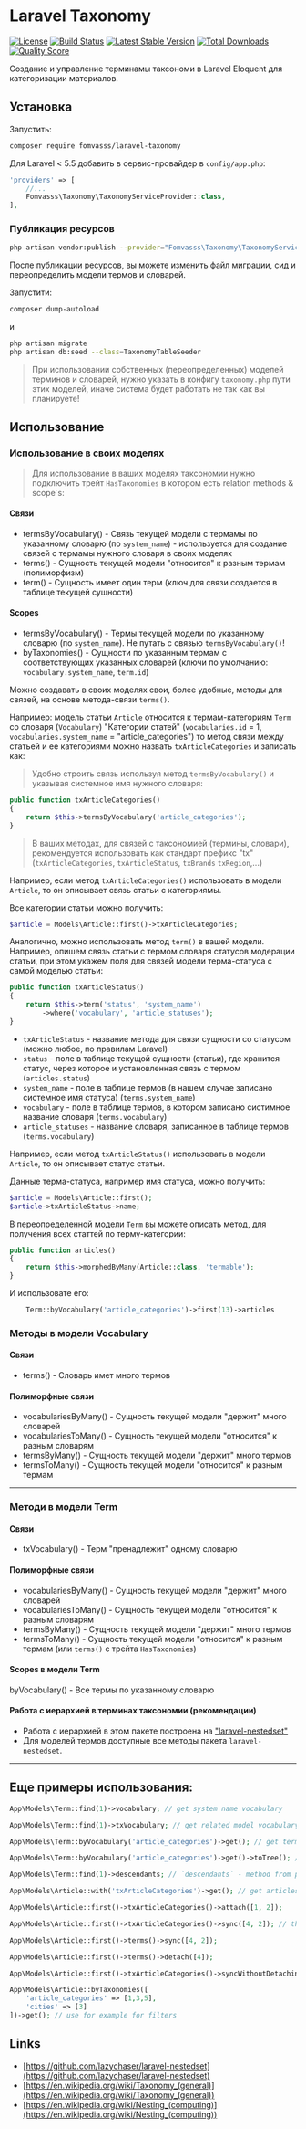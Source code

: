 # Laravel Taxonomy

[![License](https://img.shields.io/packagist/l/fomvasss/laravel-taxonomy.svg?style=for-the-badge)](https://packagist.org/packages/fomvasss/laravel-taxonomy)
[![Build Status](https://img.shields.io/github/stars/fomvasss/laravel-taxonomy.svg?style=for-the-badge)](https://github.com/fomvasss/laravel-taxonomy)
[![Latest Stable Version](https://img.shields.io/packagist/v/fomvasss/laravel-taxonomy.svg?style=for-the-badge)](https://packagist.org/packages/fomvasss/laravel-taxonomy)
[![Total Downloads](https://img.shields.io/packagist/dt/fomvasss/laravel-taxonomy.svg?style=for-the-badge)](https://packagist.org/packages/fomvasss/laravel-taxonomy)
[![Quality Score](https://img.shields.io/scrutinizer/g/fomvasss/laravel-taxonomy.svg?style=for-the-badge)](https://scrutinizer-ci.com/g/fomvasss/laravel-taxonomy)

Создание и управление терминамы таксономи в Laravel Eloquent для категоризации материалов.

## Установка

Запустить:
```bash
composer require fomvasss/laravel-taxonomy
```

Для Laravel < 5.5 добавить в сервис-провайдер в `config/app.php`:

```php
'providers' => [
    //...
	Fomvasss\Taxonomy\TaxonomyServiceProvider::class,
],
```

### Публикация ресурсов

```bash
php artisan vendor:publish --provider="Fomvasss\Taxonomy\TaxonomyServiceProvider"
```
После публикации ресурсов, вы можете изменить файл миграции, сид и переопределить модели термов и словарей.

Запустити:
```bash
composer dump-autoload
```
и

```bash
php artisan migrate
php artisan db:seed --class=TaxonomyTableSeeder
```

> При использовании собственных (переопределенных) моделей терминов и словарей, нужно указать в конфигу `taxonomy.php` пути этих моделей, иначе система будет работать не так как вы планируете!

## Использование

### Использование в своих моделях

> Для использование в ваших моделях таксономии нужно подключить трейт `HasTaxonomies` в котором есть relation methods & scope`s:

#### Связи

- termsByVocabulary() - Связь текущей модели с термамы по указанному словарю (по `system_name`) - используется для создание связей с термамы нужного словаря в своих моделях
- terms() - Сущность текущей модели "относится" к разным термам (полиморфизм)
- term() - Сущность имеет один терм (ключ для связи создается в таблице текущей сущности)

#### Scopes

- termsByVocabulary() - Термы текущей модели по указанному словарю (по `system_name`). Не путать с связью `termsByVocabulary()`!
- byTaxonomies() - Сущности по указанным термам с соответствующих указанных словарей (ключи по умолчанию: `vocabulary.system_name`, `term.id`)

Можно создавать в своих моделях свои, более удобные, методы для связей, на основе метода-связи `terms()`. 

Например: модель статьи `Article` относится к термам-категориям `Term` со словаря (`Vocabulary`) "Категории статей" (`vocabularies.id` = 1, `vocabularies.system_name` = "article_categories") то метод связи между статьей и ее категориями можно назвать `txArticleCategories` и записать как:

> Удобно строить связь используя метод `termsByVocabulary()` и указывая системное имя нужного словаря:

```php
public function txArticleCategories()
{
    return $this->termsByVocabulary('article_categories');
}
```

> В ваших методах, для связей с таксономией (термины, словари), рекомендуется использовать как стандарт префикс "tx" (`txArticleCategories`, `txArticleStatus`, `txBrands` `txRegion`,...)

Например, если метод `txArticleCategories()` использовать в модели `Article`, то он описывает связь статьи с категориямы.

Все категории статьи можно получить:
```php
$article = Models\Article::first()->txArticleCategories;
```

Аналогично, можно использовать метод `term()` в вашей модели. Например, опишем связь статьи с термом словаря статусов модерации статьи,
при этом укажем поля для связей модели терма-статуса с самой моделью статьи:

```php
public function txArticleStatus()
{
    return $this->term('status', 'system_name')
        ->where('vocabulary', 'article_statuses');
}
```
- `txArticleStatus` - название метода для связи сущности со статусом (можно любое, по правилам Laravel)
- `status` - поле в таблице текущой сущности (статьи), где хранится статус, через которое и установленная связь с термом (`articles.status`)
- `system_name` - поле в таблице термов (в нашем случае записано системное имя статуса) (`terms.system_name`)
- `vocabulary` - поле в таблице термов, в котором записано систимное название словаря (`terms.vocabulary`)
- `article_statuses` - название словаря, записанное в таблице термов (`terms.vocabulary`)

Например, если метод `txArticleStatus()` использовать в модели `Article`, то он описывает статус статьи.

Данные терма-статуса, например имя статуса, можно получить:
```php
$article = Models\Article::first();
$article->txArticleStatus->name;
```

В переопределенной модели `Term` вы можете описать метод, для получения всех статтей по терму-категории:
```php
public function articles()
{
    return $this->morphedByMany(Article::class, 'termable');
}
```
И использовате его:
```php
    Term::byVocabulary('article_categories')->first(13)->articles
```


### Методы в модели Vocabulary

#### Связи
- terms() - Словарь имет много термов

#### Полиморфные связи
- vocabulariesByMany() - Сущность текущей модели "держит" много словарей
- vocabulariesToMany() - Сущность текущей модели "относится" к разным словарям
- termsByMany() - Сущность текущей модели "держит" много термов
- termsToMany() - Сущность текущей модели "относится" к разным термам

---
### Методи в модели Term

#### Связи
- txVocabulary() - Терм "пренадлежит" одному словарю

#### Полиморфные связи
- vocabulariesByMany() - Сущность текущей модели "держит" много словарей
- vocabulariesToMany() - Сущность текущей модели "относится" к разным словарям
- termsByMany() - Сущность текущей модели "держит" много термов
- termsToMany() - Сущность текущей модели "относится" к разным термам (или `terms()` с трейта `HasTaxonomies`)

#### Scopes в модели Term
byVocabulary() - Все термы по указанному словарю

#### Работа с иерархией в терминах таксономии (рекомендации)
- Работа с иерархией в этом пакете построена на ["laravel-nestedset"](https://github.com/lazychaser/laravel-nestedset)
- Для моделей термов доступные все методы пакета `laravel-nestedset`.

---

## Еще примеры использования:
```php
App\Models\Term::find(1)->vocabulary; // get system name vocabulary

App\Models\Term::find(1)->txVocabulary; // get related model vocabulary

App\Models\Term::byVocabulary('article_categories')->get(); // get terms by system name vocabulary

App\Models\Term::byVocabulary('article_categories')->get()->toTree(); // `toTree` - method from package `lazychaser/laravel-nestedset`

App\Models\Term::find(1)->descendants; // `descendants` - method from package `lazychaser/laravel-nestedset`

App\Models\Article::with('txArticleCategories')->get(); // get articles with article categories

App\Models\Article::first()->txArticleCategories()->attach([1, 2]);

App\Models\Article::first()->txArticleCategories()->sync([4, 2]); // this detach all terms in article and sync 4 ,2!!! Same as:

App\Models\Article::first()->terms()->sync([4, 2]);

App\Models\Article::first()->terms()->detach([4]);

App\Models\Article::first()->txArticleCategories()->syncWithoutDetaching([4, 2]); // sync terms without detaching

App\Models\Article::byTaxonomies([
    'article_categories' => [1,3,5],
    'cities' => [3]
])->get(); // use for example for filters
```

## Links
* [https://github.com/lazychaser/laravel-nestedset](https://github.com/lazychaser/laravel-nestedset)
* [https://en.wikipedia.org/wiki/Taxonomy_(general)](https://en.wikipedia.org/wiki/Taxonomy_(general))
* [https://en.wikipedia.org/wiki/Nesting_(computing)](https://en.wikipedia.org/wiki/Nesting_(computing))
